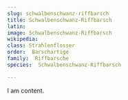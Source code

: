 ```yaml
---
slug: schwalbenschwanz-riffbarsch
title: Schwalbenschwanz-Riffbarsch
latin:
image: Schwalbenschwanz-Riffbarsch
wikipedia: 
class: Strahlenflosser
order:  Barschartige
family:  Riffbarsche
species:  Schwalbenschwanz-Riffbarsch

---
```


I am content.

